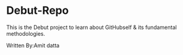 # Debut-Repo
This is the Debut project to learn about GitHubself & its  fundamental methodologies.

Written By:Amit datta
